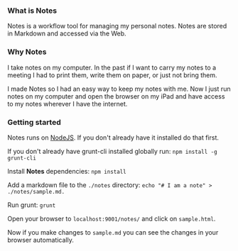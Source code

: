 ### What is Notes
Notes is a workflow tool for managing my personal notes. Notes are stored in Markdown and accessed via the Web.

### Why Notes
I take notes on my computer. In the past if I want to carry my notes to a meeting I had to print them, write them on paper, or just not bring them.

I made Notes so I had an easy way to keep my notes with me. Now I just run notes on my computer and open the browser on my iPad and have access to my notes wherever I have the internet.

### Getting started

Notes runs on [NodeJS](http://nodejs.org/download/). If you don't already have it installed do that first.

If you don't already have grunt-cli installed globally run:
```npm install -g grunt-cli```

Install **Notes** dependencies:
```npm install```

Add a markdown file to the ```./notes``` directory:
```echo "# I am a note" > ./notes/sample.md.```

Run grunt:
```grunt```

Open your browser to ```localhost:9001/notes/``` and click on ```sample.html```.

Now if you make changes to ```sample.md``` you can see the changes in your browser automatically.